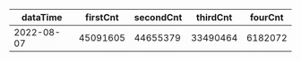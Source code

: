 |dataTime|firstCnt|secondCnt|thirdCnt|fourCnt|
|-|-|-|-|-|
|2022-08-07|45091605|44655379|33490464|6182072|